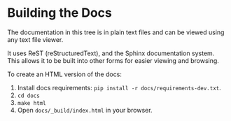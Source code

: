 # Building the Docs

The documentation in this tree is in plain text files and can be viewed using any text file viewer.

It uses ReST (reStructuredText), and the Sphinx documentation system. This allows it to be built into other forms for easier viewing and browsing.

To create an HTML version of the docs:

1) Install docs requirements: ``pip install -r docs/requirements-dev.txt``.
2) ``cd docs``
3) ``make html``
4) Open ``docs/_build/index.html`` in your browser.